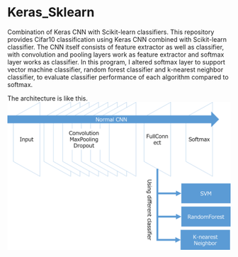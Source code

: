 # Keras_Sklearn
Combination of Keras CNN with Scikit-learn classifiers.
This repository provides Cifar10 classification using Keras CNN combined with Scikit-learn classifier.
The CNN itself consists of feature extractor as well as classifier, with convolution and pooling layers work as feature extractor and softmax layer works as classifier.
In this program, I altered softmax layer to support vector machine classifier, random forest classifier and k-nearest neighbor classifier, to evaluate classifier performance of each algorithm compared to softmax.

The architecture is like this.
![architecture](./0.png)


